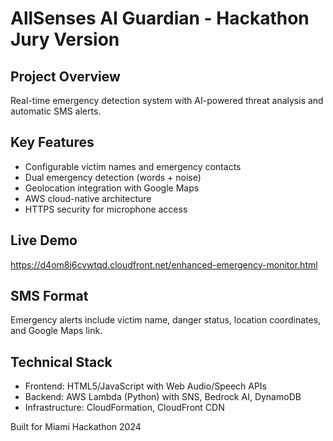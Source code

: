 # AllSenses AI Guardian - Hackathon Jury Version

## Project Overview
Real-time emergency detection system with AI-powered threat analysis and automatic SMS alerts.

## Key Features
- Configurable victim names and emergency contacts
- Dual emergency detection (words + noise)
- Geolocation integration with Google Maps
- AWS cloud-native architecture
- HTTPS security for microphone access

## Live Demo
https://d4om8j6cvwtqd.cloudfront.net/enhanced-emergency-monitor.html

## SMS Format
Emergency alerts include victim name, danger status, location coordinates, and Google Maps link.

## Technical Stack
- Frontend: HTML5/JavaScript with Web Audio/Speech APIs
- Backend: AWS Lambda (Python) with SNS, Bedrock AI, DynamoDB
- Infrastructure: CloudFormation, CloudFront CDN

Built for Miami Hackathon 2024
